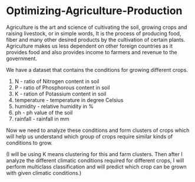 # Optimizing-Agriculture-Production
Agriculture is the art and science of cultivating the soil, growing crops and raising livestock, or in simple words,
It is the process of producing food, fiber and many other desired products by the cultivation of certain plants. 
Agriculture makes us less dependent on other foreign countries as it provides food and also provides income to farmers and revenue to the government. 

We have a dataset that contains the conditions for growing different crops. 
1. N - ratio of Nitrogen content in soil
2. P - ratio of Phosphorous content in soil
3. K - ration of Potassium content in soil
4. temperature - temperature in degree Celsius
5. humidity - relative humidity in %
6. ph - ph value of the soil
7. rainfall - rainfall in mm

Now we need to analyze these conditions and form clusters of crops which will help us understand which group of crops require similar kinds of conditions to grow. 

(I will be using K means clustering for this and farm clusters. Then after I analyze the different climatic conditions required for different crops, 
I will perform multiclass classification and will predict which crop can be grown with given climatic conditions.)
